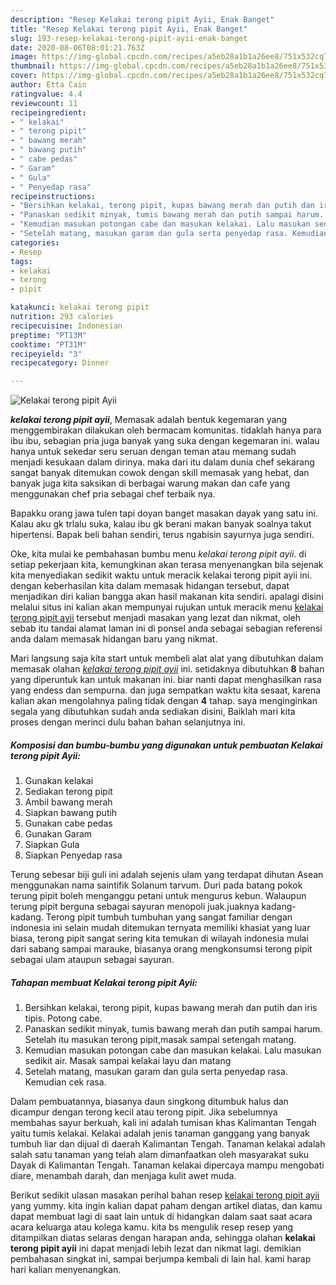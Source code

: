 ```yaml
---
description: "Resep Kelakai terong pipit Ayii, Enak Banget"
title: "Resep Kelakai terong pipit Ayii, Enak Banget"
slug: 193-resep-kelakai-terong-pipit-ayii-enak-banget
date: 2020-08-06T08:01:21.763Z
image: https://img-global.cpcdn.com/recipes/a5eb28a1b1a26ee8/751x532cq70/kelakai-terong-pipit-ayii-foto-resep-utama.jpg
thumbnail: https://img-global.cpcdn.com/recipes/a5eb28a1b1a26ee8/751x532cq70/kelakai-terong-pipit-ayii-foto-resep-utama.jpg
cover: https://img-global.cpcdn.com/recipes/a5eb28a1b1a26ee8/751x532cq70/kelakai-terong-pipit-ayii-foto-resep-utama.jpg
author: Etta Cain
ratingvalue: 4.4
reviewcount: 11
recipeingredient:
- " kelakai"
- " terong pipit"
- " bawang merah"
- " bawang putih"
- " cabe pedas"
- " Garam"
- " Gula"
- " Penyedap rasa"
recipeinstructions:
- "Bersihkan kelakai, terong pipit, kupas bawang merah dan putih dan iris tipis. Potong cabe."
- "Panaskan sedikit minyak, tumis bawang merah dan putih sampai harum. Setelah itu masukan terong pipit,masak sampai setengah matang."
- "Kemudian masukan potongan cabe dan masukan kelakai. Lalu masukan sedikit air. Masak sampai kelakai layu dan matang"
- "Setelah matang, masukan garam dan gula serta penyedap rasa. Kemudian cek rasa."
categories:
- Resep
tags:
- kelakai
- terong
- pipit

katakunci: kelakai terong pipit 
nutrition: 293 calories
recipecuisine: Indonesian
preptime: "PT13M"
cooktime: "PT31M"
recipeyield: "3"
recipecategory: Dinner

---
```



![Kelakai terong pipit Ayii](https://img-global.cpcdn.com/recipes/a5eb28a1b1a26ee8/751x532cq70/kelakai-terong-pipit-ayii-foto-resep-utama.jpg)

<b><i>kelakai terong pipit ayii</i></b>, Memasak adalah bentuk kegemaran yang menggembirakan dilakukan oleh bermacam komunitas. tidaklah hanya para ibu ibu, sebagian pria juga banyak yang suka dengan kegemaran ini. walau hanya untuk sekedar seru seruan dengan teman atau memang sudah menjadi kesukaan dalam dirinya. maka dari itu dalam dunia chef sekarang sangat banyak ditemukan cowok dengan skill memasak yang hebat, dan banyak juga kita saksikan di berbagai warung makan dan cafe yang menggunakan chef pria sebagai chef terbaik nya.

Bapakku orang jawa tulen tapi doyan banget masakan dayak yang satu ini. Kalau aku gk trlalu suka, kalau ibu gk berani makan banyak soalnya takut hipertensi. Bapak beli bahan sendiri, terus ngabisin sayurnya juga sendiri.

Oke, kita mulai ke pembahasan bumbu menu <i>kelakai terong pipit ayii</i>. di setiap pekerjaan kita, kemungkinan akan terasa menyenangkan bila sejenak kita menyediakan sedikit waktu untuk meracik kelakai terong pipit ayii ini. dengan keberhasilan kita dalam memasak hidangan tersebut, dapat menjadikan diri kalian bangga akan hasil makanan kita sendiri. apalagi disini melalui situs ini kalian akan mempunyai rujukan untuk meracik menu <u>kelakai terong pipit ayii</u> tersebut menjadi masakan yang lezat dan nikmat, oleh sebab itu tandai alamat laman ini di ponsel anda sebagai sebagian referensi anda dalam memasak hidangan baru yang nikmat.


Mari langsung saja kita start untuk membeli alat alat yang dibutuhkan dalam memasak olahan <u><i>kelakai terong pipit ayii</i></u> ini. setidaknya dibutuhkan <b>8</b> bahan yang diperuntuk kan untuk makanan ini. biar nanti dapat menghasilkan rasa yang endess dan sempurna. dan juga sempatkan waktu kita sesaat, karena kalian akan mengolahnya paling tidak dengan <b>4</b> tahap. saya menginginkan segala yang dibutuhkan sudah anda sediakan disini, Baiklah mari kita proses dengan merinci dulu bahan bahan selanjutnya ini.

<!--inarticleads1-->

##### Komposisi dan bumbu-bumbu yang digunakan untuk pembuatan Kelakai terong pipit Ayii:

1. Gunakan  kelakai
1. Sediakan  terong pipit
1. Ambil  bawang merah
1. Siapkan  bawang putih
1. Gunakan  cabe pedas
1. Gunakan  Garam
1. Siapkan  Gula
1. Siapkan  Penyedap rasa


Terung sebesar biji guli ini adalah sejenis ulam yang terdapat dihutan Asean menggunakan nama saintifik Solanum tarvum. Duri pada batang pokok terung pipit boleh menganggu petani untuk mengurus kebun. Walaupun terung pipit berguna sebagai sayuran menopoli juak.juaknya kadang-kadang. Terong pipit tumbuh tumbuhan yang sangat familiar dengan indonesia ini selain mudah ditemukan ternyata memiliki khasiat yang luar biasa, terong pipit sangat sering kita temukan di wilayah indonesia mulai dari sabang sampai marauke, biasanya orang mengkonsumsi terong pipit sebagai ulam ataupun sebagai sayuran. 

<!--inarticleads2-->

##### Tahapan membuat Kelakai terong pipit Ayii:

1. Bersihkan kelakai, terong pipit, kupas bawang merah dan putih dan iris tipis. Potong cabe.
1. Panaskan sedikit minyak, tumis bawang merah dan putih sampai harum. Setelah itu masukan terong pipit,masak sampai setengah matang.
1. Kemudian masukan potongan cabe dan masukan kelakai. Lalu masukan sedikit air. Masak sampai kelakai layu dan matang
1. Setelah matang, masukan garam dan gula serta penyedap rasa. Kemudian cek rasa.


Dalam pembuatannya, biasanya daun singkong ditumbuk halus dan dicampur dengan terong kecil atau terong pipit. Jika sebelumnya membahas sayur berkuah, kali ini adalah tumisan khas Kalimantan Tengah yaitu tumis kelakai. Kelakai adalah jenis tanaman ganggang yang banyak tumbuh liar dan dijual di daerah Kalimantan Tengah. Tanaman kelakai adalah salah satu tanaman yang telah alam dimanfaatkan oleh masyarakat suku Dayak di Kalimantan Tengah. Tanaman kelakai dipercaya mampu mengobati diare, menambah darah, dan menjaga kulit awet muda. 

Berikut sedikit ulasan masakan perihal bahan resep <u>kelakai terong pipit ayii</u> yang yummy. kita ingin kalian dapat paham dengan artikel diatas, dan kamu dapat membuat lagi di saat lain untuk di hidangkan dalam saat saat acara acara keluarga atau kolega kamu. kita bs mengulik resep resep yang ditampilkan diatas selaras dengan harapan anda, sehingga olahan <b>kelakai terong pipit ayii</b> ini dapat menjadi lebih lezat dan nikmat lagi. demikian pembahasan singkat ini, sampai berjumpa kembali di lain hal. kami harap hari kalian menyenangkan.
